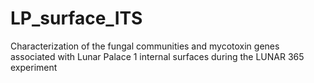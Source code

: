 # LP_surface_ITS
Characterization of the fungal communities and mycotoxin genes associated with Lunar Palace 1 internal surfaces during the LUNAR 365 experiment

